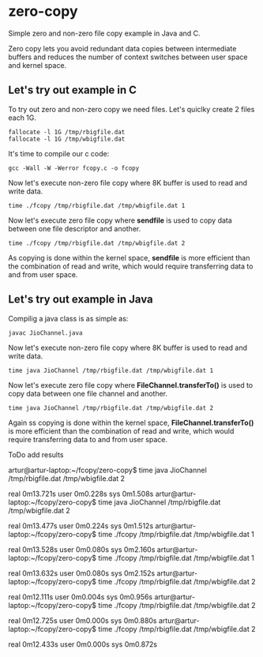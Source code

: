 zero-copy
=========

Simple zero and non-zero file copy example in Java and C.

Zero copy lets you avoid redundant data copies between intermediate buffers and reduces the number of context switches between user space and kernel space.

Let's try out example in C
---------------------------

To try out zero and non-zero copy we need files. Let's quiclky create 2 files each 1G.

```shell
fallocate -l 1G /tmp/rbigfile.dat
fallocate -l 1G /tmp/wbigfile.dat
```

It's time to compile our c code:
```shell
gcc -Wall -W -Werror fcopy.c -o fcopy
```


Now let's execute non-zero file copy where 8K buffer is used to read and write data.
```shell
time ./fcopy /tmp/rbigfile.dat /tmp/wbigfile.dat 1
```

Now let's execute zero file copy where **sendfile** is used to copy data between one file descriptor and another. 
```shell
time ./fcopy /tmp/rbigfile.dat /tmp/wbigfile.dat 2
```
As copying is done within the kernel space, **sendfile** is more efficient than the combination of read and write, which would require transferring data to and from user space.


Let's try out example in Java
---------------------------

Compilig a java class is as simple as:
```shell
javac JioChannel.java
```

Now let's execute non-zero file copy where 8K buffer is used to read and write data.
```shell
time java JioChannel /tmp/rbigfile.dat /tmp/wbigfile.dat 1
```


Now let's execute zero file copy where **FileChannel.transferTo()** is used to copy data between one file channel and another.
```shell
time java JioChannel /tmp/rbigfile.dat /tmp/wbigfile.dat 2
```
Again ss copying is done within the kernel space, **FileChannel.transferTo()** is more efficient than the combination of read and write, which would require transferring data to and from user space.






ToDo add results

artur@artur-laptop:~/fcopy/zero-copy$ time java JioChannel /tmp/rbigfile.dat /tmp/wbigfile.dat 2

real	0m13.721s
user	0m0.228s
sys	0m1.508s
artur@artur-laptop:~/fcopy/zero-copy$ time java JioChannel /tmp/rbigfile.dat /tmp/wbigfile.dat 2

real	0m13.477s
user	0m0.224s
sys	0m1.512s
artur@artur-laptop:~/fcopy/zero-copy$ time ./fcopy /tmp/rbigfile.dat /tmp/wbigfile.dat 1

real	0m13.528s
user	0m0.080s
sys	0m2.160s
artur@artur-laptop:~/fcopy/zero-copy$ time ./fcopy /tmp/rbigfile.dat /tmp/wbigfile.dat 1

real	0m13.632s
user	0m0.080s
sys	0m2.152s
artur@artur-laptop:~/fcopy/zero-copy$ time ./fcopy /tmp/rbigfile.dat /tmp/wbigfile.dat 2

real	0m12.111s
user	0m0.004s
sys	0m0.956s
artur@artur-laptop:~/fcopy/zero-copy$ time ./fcopy /tmp/rbigfile.dat /tmp/wbigfile.dat 2

real	0m12.725s
user	0m0.000s
sys	0m0.880s
artur@artur-laptop:~/fcopy/zero-copy$ time ./fcopy /tmp/rbigfile.dat /tmp/wbigfile.dat 2

real	0m12.433s
user	0m0.000s
sys	0m0.872s

